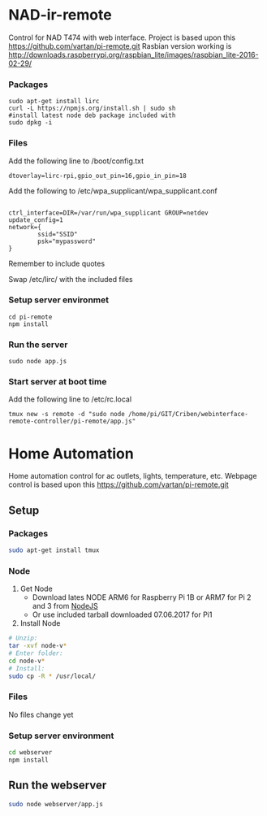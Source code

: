 # NAD-ir-remote
Control for NAD T474 with web interface.
Project is based upon this https://github.com/vartan/pi-remote.git
Rasbian version working is http://downloads.raspberrypi.org/raspbian_lite/images/raspbian_lite-2016-02-29/


### Packages
```
sudo apt-get install lirc
curl -L https://npmjs.org/install.sh | sudo sh
#install latest node deb package included with 
sudo dpkg -i
```
### Files
Add the following line to /boot/config.txt
```
dtoverlay=lirc-rpi,gpio_out_pin=16,gpio_in_pin=18
```
Add the following to /etc/wpa_supplicant/wpa_supplicant.conf
```

ctrl_interface=DIR=/var/run/wpa_supplicant GROUP=netdev
update_config=1
network={
        ssid="SSID"
        psk="mypassword"
}
```
Remember to include quotes



Swap /etc/lirc/ with the included files

### Setup server environmet
```
cd pi-remote
npm install
```
### Run the server
```
sudo node app.js
```
### Start server at boot time
Add the following line to /etc/rc.local
```
tmux new -s remote -d "sudo node /home/pi/GIT/Criben/webinterface-remote-controller/pi-remote/app.js"
```

# Home Automation
Home automation control for ac outlets, lights, temperature, etc. 
Webpage control is based upon this https://github.com/vartan/pi-remote.git

## Setup

### Packages
```bash
sudo apt-get install tmux
```

### Node
1) Get Node
	+ Download lates NODE ARM6 for Raspberry Pi 1B or ARM7 for Pi 2 and 3 from [NodeJS](https://nodejs.org/en/download/) 
	+ Or use included tarball downloaded 07.06.2017 for Pi1
2) Install Node
```bash
# Unzip: 
tar -xvf node-v*
# Enter folder: 
cd node-v*
# Install:
sudo cp -R * /usr/local/
```

### Files
No files change yet

### Setup server environment
```bash
cd webserver
npm install
```

## Run the webserver
```bash
sudo node webserver/app.js
```


